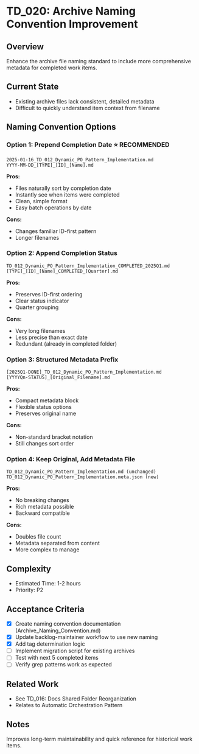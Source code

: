 # TD_020: Archive Naming Convention Improvement

## Overview
Enhance the archive file naming standard to include more comprehensive metadata for completed work items.

## Current State
- Existing archive files lack consistent, detailed metadata
- Difficult to quickly understand item context from filename

## Naming Convention Options

### Option 1: Prepend Completion Date ⭐ RECOMMENDED
```
2025-01-16_TD_012_Dynamic_PO_Pattern_Implementation.md
YYYY-MM-DD_[TYPE]_[ID]_[Name].md
```
**Pros:**
- Files naturally sort by completion date
- Instantly see when items were completed
- Clean, simple format
- Easy batch operations by date

**Cons:**
- Changes familiar ID-first pattern
- Longer filenames

### Option 2: Append Completion Status
```
TD_012_Dynamic_PO_Pattern_Implementation_COMPLETED_2025Q1.md
[TYPE]_[ID]_[Name]_COMPLETED_[Quarter].md
```
**Pros:**
- Preserves ID-first ordering
- Clear status indicator
- Quarter grouping

**Cons:**
- Very long filenames
- Less precise than exact date
- Redundant (already in completed folder)

### Option 3: Structured Metadata Prefix
```
[2025Q1-DONE]_TD_012_Dynamic_PO_Pattern_Implementation.md
[YYYYQn-STATUS]_[Original_Filename].md
```
**Pros:**
- Compact metadata block
- Flexible status options
- Preserves original name

**Cons:**
- Non-standard bracket notation
- Still changes sort order

### Option 4: Keep Original, Add Metadata File
```
TD_012_Dynamic_PO_Pattern_Implementation.md (unchanged)
TD_012_Dynamic_PO_Pattern_Implementation.meta.json (new)
```
**Pros:**
- No breaking changes
- Rich metadata possible
- Backward compatible

**Cons:**
- Doubles file count
- Metadata separated from content
- More complex to manage

## Complexity
- Estimated Time: 1-2 hours
- Priority: P2

## Acceptance Criteria
- [x] Create naming convention documentation (Archive_Naming_Convention.md)
- [x] Update backlog-maintainer workflow to use new naming
- [x] Add tag determination logic
- [ ] Implement migration script for existing archives
- [ ] Test with next 5 completed items
- [ ] Verify grep patterns work as expected

## Related Work
- See TD_016: Docs Shared Folder Reorganization
- Relates to Automatic Orchestration Pattern

## Notes
Improves long-term maintainability and quick reference for historical work items.